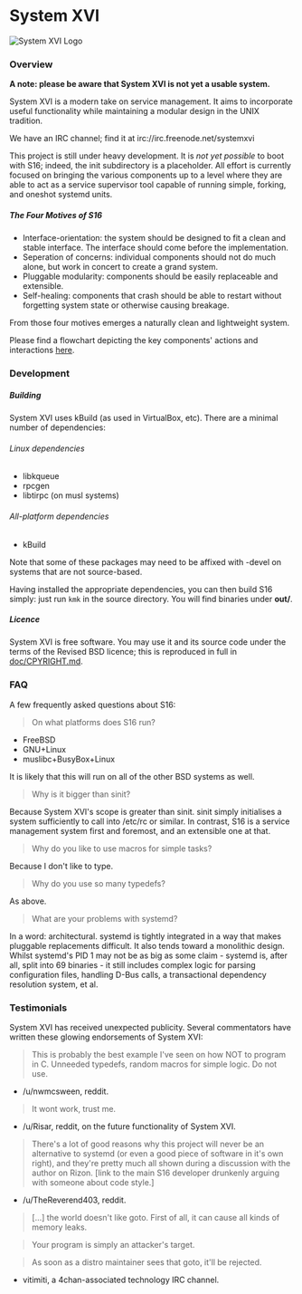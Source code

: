# System XVI

![System XVI Logo](doc/logotype.png)

### Overview

**A note: please be aware that System XVI is not yet a usable system.**

System XVI is a modern take on service management.  It aims to incorporate
useful functionality while maintaining a modular design in the UNIX tradition.

We have an IRC channel; find it at irc://irc.freenode.net/systemxvi

This project is still under heavy development. It is *not yet possible* to boot
with S16; indeed, the init subdirectory is a placeholder.  All effort is
currently focused on bringing the various components up to a level where they
are able to act as a service supervisor tool capable of running simple,
forking, and oneshot systemd units.

##### The Four Motives of S16

 * Interface-orientation: the system should be designed to fit a clean and
   stable interface. The interface should come before the implementation.
 * Seperation of concerns: individual components should not do much alone, but
   work in concert to create a grand system.
 * Pluggable modularity: components should be easily replaceable and
   extensible.
 * Self-healing: components that crash should be able to restart without
   forgetting system state or otherwise causing breakage.

From those four motives emerges a naturally clean and lightweight system.

Please find a flowchart depicting the key components' actions and interactions
[here](doc/s16.png).

### Development

##### Building
System XVI uses kBuild (as used in VirtualBox, etc).  There are a minimal
number of dependencies:

###### Linux dependencies
 * libkqueue
 * rpcgen
 * libtirpc (on musl systems)

###### All-platform dependencies
 * kBuild

Note that some of these packages may need to be affixed with -devel on systems
that are not source-based.

Having installed the appropriate dependencies, you can then build S16 simply:
just run `kmk` in the source directory. You will find binaries under **out/**.

##### Licence
System XVI is free software. You may use it and its source code under the terms
of the Revised BSD licence; this is reproduced in full in
[doc/CPYRIGHT.md](doc/CPYRIGHT.md).

### FAQ
A few frequently asked questions about S16:

> On what platforms does S16 run?

 * FreeBSD
 * GNU+Linux
 * muslibc+BusyBox+Linux

It is likely that this will run on all of the other BSD systems as well.

> Why is it bigger than sinit?

Because System XVI's scope is greater than sinit. sinit simply initialises a
system sufficiently to call into /etc/rc or similar.  In contrast, S16 is a
service management system first and foremost, and an extensible one at that.

> Why do you like to use macros for simple tasks?

Because I don't like to type.

> Why do you use so many typedefs?

As above.

> What are your problems with systemd?

In a word: architectural. systemd is tightly integrated in a way that makes
pluggable replacements difficult. It also tends toward a monolithic design.
Whilst systemd's PID 1 may not be as big as some claim - systemd is, after all,
split into 69 binaries - it still includes complex logic for parsing
configuration files, handling D-Bus calls, a transactional dependency
resolution system, et al.

### Testimonials
System XVI has received unexpected publicity. Several commentators have written
these glowing endorsements of System XVI:

> This is probably the best example I've seen on how NOT to program in C.
> Unneeded typedefs, random macros for simple logic. Do not use.

 - /u/nwmcsween, reddit.

> It wont work, trust me.

 - /u/Risar, reddit, on the future functionality of System XVI.

> There's a lot of good reasons why this project will never be an alternative
> to systemd (or even a good piece of software in it's own right), and they're
> pretty much all shown during a discussion with the author on Rizon. [link to
> the main S16 developer drunkenly arguing with someone about code style.]

- /u/TheReverend403, reddit.

> [...] the world doesn't like goto. First of all, it can cause all kinds of
> memory leaks.

> Your program is simply an attacker's target.

> As soon as a distro maintainer sees that goto, it'll be rejected.

 - vitimiti, a 4chan-associated technology IRC channel.
